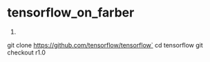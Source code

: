 # tensorflow_on_farber

1. ```shell
 git clone https://github.com/tensorflow/tensorflow`
 cd tensorflow
 git checkout r1.0
 ```
